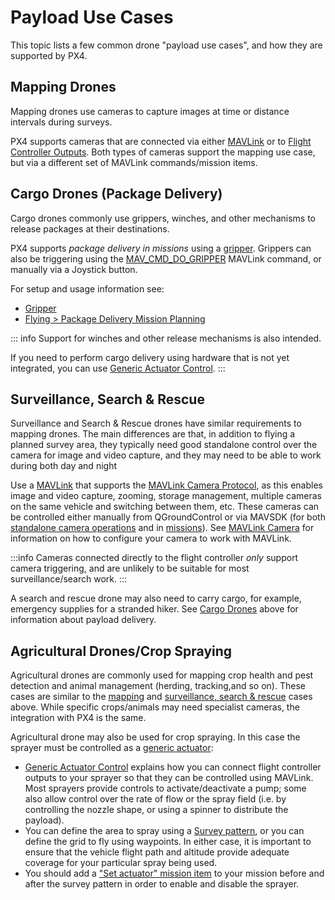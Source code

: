 # Payload Use Cases

This topic lists a few common drone "payload use cases", and how they are supported by PX4.

## Mapping Drones

Mapping drones use cameras to capture images at time or distance intervals during surveys.

PX4 supports cameras that are connected via either [MAVLink](../camera/mavlink_v2_camera.md) or to [Flight Controller Outputs](../camera/fc_connected_camera.md).
Both types of cameras support the mapping use case, but via a different set of MAVLink commands/mission items.

## Cargo Drones (Package Delivery)

Cargo drones commonly use grippers, winches, and other mechanisms to release packages at their destinations.

PX4 supports _package delivery in missions_ using a [gripper](../peripherals/gripper.md).
Grippers can also be triggering using the [MAV_CMD_DO_GRIPPER](https://mavlink.io/en/messages/common.html#MAV_CMD_DO_GRIPPER) MAVLink command, or manually via a Joystick button.

For setup and usage information see:

- [Gripper](../peripherals/gripper.md)
- [Flying > Package Delivery Mission Planning](../flying/package_delivery_mission.md)

::: info
Support for winches and other release mechanisms is also intended.

If you need to perform cargo delivery using hardware that is not yet integrated, you can use [Generic Actuator Control](../payloads/generic_actuator_control.md).
:::

## Surveillance, Search & Rescue

Surveillance and Search & Rescue drones have similar requirements to mapping drones.
The main differences are that, in addition to flying a planned survey area, they typically need good standalone control over the camera for image and video capture, and they may need to be able to work during both day and night

Use a [MAVLink](../camera/mavlink_v2_camera.md) that supports the [MAVLink Camera Protocol](https://mavlink.io/en/services/camera.html), as this enables image and video capture, zooming, storage management, multiple cameras on the same vehicle and switching between them, etc.
These cameras can be controlled either manually from QGroundControl or via MAVSDK (for both [standalone camera operations](https://mavsdk.mavlink.io/main/en/cpp/api_reference/classmavsdk_1_1_camera.html) and in [missions](https://mavsdk.mavlink.io/main/en/cpp/api_reference/structmavsdk_1_1_mission_1_1_mission_item.html#structmavsdk_1_1_mission_1_1_mission_item_1a0299fbbe7c7b03bc43eb116f96b48df4)).
See [MAVLink Camera](../camera/mavlink_v2_camera.md) for information on how to configure your camera to work with MAVLink.

:::info
Cameras connected directly to the flight controller _only_ support camera triggering, and are unlikely to be suitable for most surveillance/search work.
:::

A search and rescue drone may also need to carry cargo, for example, emergency supplies for a stranded hiker.
See [Cargo Drones](#cargo-drones-package-delivery) above for information about payload delivery.

## Agricultural Drones/Crop Spraying

Agricultural drones are commonly used for mapping crop health and pest detection and animal management (herding, tracking,and so on).
These cases are similar to the [mapping](#mapping-drones) and [surveillance, search & rescue](#surveillance-search-rescue) cases above.
While specific crops/animals may need specialist cameras, the integration with PX4 is the same.

Agricultural drone may also be used for crop spraying.
In this case the sprayer must be controlled as a [generic actuator](../payloads/generic_actuator_control.md):

- [Generic Actuator Control](../payloads/generic_actuator_control.md#generic-actuator-control-with-mavlink) explains how you can connect flight controller outputs to your sprayer so that they can be controlled using MAVLink.
  Most sprayers provide controls to activate/deactivate a pump; some also allow control over the rate of flow or the spray field (i.e. by controlling the nozzle shape, or using a spinner to distribute the payload).
- You can define the area to spray using a [Survey pattern](https://docs.qgroundcontrol.com/master/en/qgc-user-guide/plan_view/pattern_survey.html), or you can define the grid to fly using waypoints.
  In either case, it is important to ensure that the vehicle flight path and altitude provide adequate coverage for your particular spray being used.
- You should add a ["Set actuator" mission item](../payloads/generic_actuator_control.md#generic-actuator-control-in-missions) to your mission before and after the survey pattern in order to enable and disable the sprayer.
